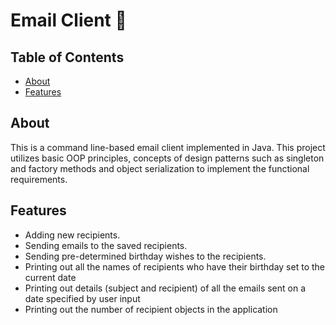 # Email Client 📧

## Table of Contents

- [About](#about)
- [Features](#features)

## About
This is a command line-based email client implemented in Java. This project utilizes basic OOP principles, concepts of design patterns such as singleton and factory methods and object serialization to implement the functional requirements. 

## Features
 * Adding new recipients.
 * Sending emails to the saved recipients.
 * Sending pre-determined birthday wishes to the recipients.
 * Printing out all the names of recipients who have their birthday set to the current date
 * Printing out details (subject and recipient) of all the emails sent on a date specified by user input
 * Printing out the number of recipient objects in the application

